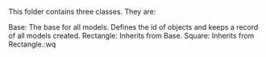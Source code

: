 This folder contains three classes. They are:

Base: The base for all models. Defines the id of objects and keeps a record of all models created. Rectangle: Inherits from Base. Square: Inherits from Rectangle.:wq

